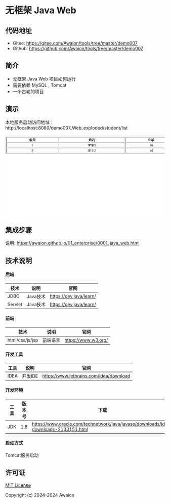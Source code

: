 # 无框架 Java Web

## 代码地址

- Gitee: https://gitee.com/Awaion/tools/tree/master/demo007
- Github: https://github.com/Awaion/tools/tree/master/demo007

## 简介

- 无框架 Java Web 项目如何运行
- 需要依赖 MySQL , Tomcat
- 一个古老的项目

## 演示

本地服务启动访问地址：http://localhost:8080/demo007_Web_exploded/student/list

![首页](./resources/init/20240514231342.png)

## 集成步骤

说明: https://awaion.github.io/01_enterprise/0001_java_web.html

## 技术说明

#### 后端

| 技术                 | 说明                | 官网                                           |
| --------------------| ------------------- | ---------------------------------------------- |
| JDBC               | Java技术             | https://dev.java/learn/         |
| Servlet            | Java技术             | https://dev.java/learn/         |

#### 前端

| 技术         | 说明                   | 官网                                               |
| ----------   | ---------------------  | --------------------------------------            |
| html/css/js/jsp       | 前端语言               | https://www.w3.org/                             |

#### 开发工具

| 工具          | 说明                | 官网                                            |
| ------------- | ------------------- | ----------------------------------------------- |
| IDEA          | 开发IDE             | https://www.jetbrains.com/idea/download         |

#### 开发环境

| 工具          | 版本号  | 下载                                                                                 |
| ------------- | ------ | ------------------------------------------------------------                         |
| JDK           | 1.8    | https://www.oracle.com/technetwork/java/javase/downloads/jdk8-downloads-2133151.html |


#### 启动方式

Tomcat服务启动

## 许可证

[MIT License](https://opensource.org/license/mit)

Copyright (c) 2024-2024 Awaion


